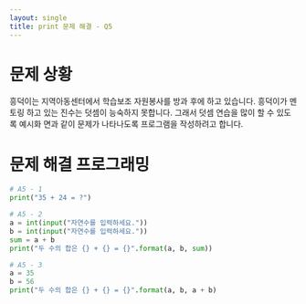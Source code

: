 ```yaml
---
layout: single
title: print 문제 해결 - Q5
---
```

# 문제 상황
흥덕이는 지역아동센터에서 학습보조 자원봉사를 방과 후에 하고 있습니다. 흥덕이가 멘토링 하고 있는 진수는 덧셈이 능숙하지 못합니다. 그래서 덧셈 연습을 많이 할 수 있도록 예시화 면과 같이 문제가 나타나도록 프로그램을 작성하려고 합니다.

# 문제 해결 프로그래밍
~~~python
# A5 - 1
print("35 + 24 = ?")

# A5 - 2
a = int(input("자연수를 입력하세요."))
b = int(input("자연수를 입력하세요."))
sum = a + b
print("두 수의 합은 {} + {} = {}".format(a, b, sum))

# A5 - 3
a = 35
b = 56
print("두 수의 합은 {} + {} = {}".format(a, b, a + b)
~~~
